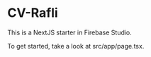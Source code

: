 # CV-Rafli

This is a NextJS starter in Firebase Studio.

To get started, take a look at src/app/page.tsx.
